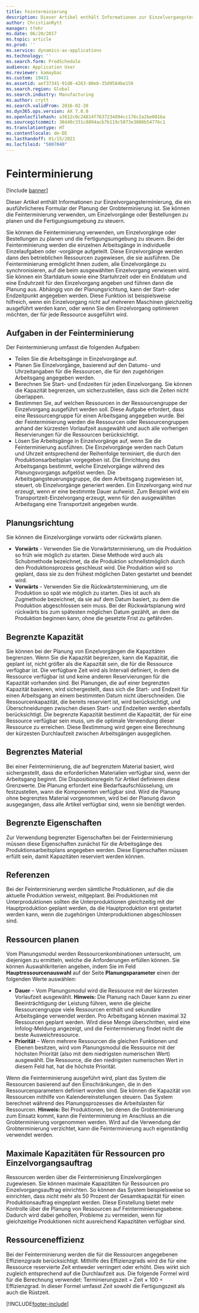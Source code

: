 ```yaml
---
title: Feinterminierung
description: Dieser Artikel enthält Informationen zur Einzelvorgangsterminierung, die ein ausführlicheres Formular der Planung der Grobterminierung ist. Sie können die Feinterminierung verwenden, um Einzelvorgänge oder Bestellungen zu planen und die Fertigungsumgebung zu steuern.
author: ChristianRytt
manager: tfehr
ms.date: 06/20/2017
ms.topic: article
ms.prod: ''
ms.service: dynamics-ax-applications
ms.technology: ''
ms.search.form: ProdSchedule
audience: Application User
ms.reviewer: kamaybac
ms.custom: 19431
ms.assetid: aef37341-91d8-4263-80eb-35d9584be156
ms.search.region: Global
ms.search.industry: Manufacturing
ms.author: crytt
ms.search.validFrom: 2016-02-28
ms.dyn365.ops.version: AX 7.0.0
ms.openlocfilehash: a3612c0c24814f7637234894cc176c2a2be001ba
ms.sourcegitcommit: 38d40c331c8894acb7b119c5073e3088b54776c1
ms.translationtype: HT
ms.contentlocale: de-DE
ms.lasthandoff: 01/15/2021
ms.locfileid: "5007040"
---
```

# <a name="job-scheduling"></a>Feinterminierung

[!include [banner](../includes/banner.md)]

Dieser Artikel enthält Informationen zur Einzelvorgangsterminierung, die ein ausführlicheres Formular der Planung der Grobterminierung ist. Sie können die Feinterminierung verwenden, um Einzelvorgänge oder Bestellungen zu planen und die Fertigungsumgebung zu steuern.

Sie können die Feinterminierung verwenden, um Einzelvorgänge oder Bestellungen zu planen und die Fertigungsumgebung zu steuern. Bei der Feinterminierung werden die einzelnen Arbeitsgänge in individuelle Einzelaufgaben oder ‑vorgänge aufgeteilt. Diese Einzelvorgänge werden dann den betrieblichen Ressourcen zugewiesen, die sie ausführen. Die Feinterminierung ermöglicht Ihnen zudem, alle Einzelvorgänge zu synchronisieren, auf die beim ausgewählten Einzelvorgang verwiesen wird. Sie können ein Startdatum sowie eine Startuhrzeit oder ein Enddatum und eine Enduhrzeit für den Einzelvorgang angeben und führen dann die Planung aus. Abhängig von der Planungsrichtung, kann der Start- oder Endzeitpunkt angegeben werden. Diese Funktion ist beispielsweise hilfreich, wenn ein Einzelvorgang nicht auf mehreren Maschinen gleichzeitig ausgeführt werden kann, oder wenn Sie den Einzelvorgang optimieren möchten, der für jede Ressource ausgeführt wird.

## <a name="tasks-in-the-job-scheduling-process"></a>Aufgaben in der Feinterminierung
Der Feinterminierung umfasst die folgenden Aufgaben:

-   Teilen Sie die Arbeitsgänge in Einzelvorgänge auf.
-   Planen Sie Einzelvorgänge, basierend auf den Datums- und Uhrzeitangaben für die Ressourcen, die für den zugehörigen Arbeitsgang angegeben werden.
-   Berechnen Sie Start- und Endzeiten für jeden Einzelvorgang. Sie können die Kapazität begrenzen, um sicherzustellen, dass sich die Zeiten nicht überlappen.
-   Bestimmen Sie, auf welchen Ressourcen in der Ressourcengruppe der Einzelvorgang ausgeführt werden soll. Diese Aufgabe erfordert, dass eine Ressourcengruppe für einen Arbeitsgang angegeben wurde. Bei der Feinterminierung werden die Ressourcen oder Ressourcengruppen anhand der kürzesten Vorlaufzeit ausgewählt und auch alle vorherigen Reservierungen für die Ressourcen berücksichtigt.
-   Lösen Sie Arbeitsgänge in Einzelvorgänge auf, wenn Sie die Feinterminierung ausführen. Die Einzelvorgänge werden nach Datum und Uhrzeit entsprechend der Reihenfolge terminiert, die durch den Produktionsarbeitsplan vorgegeben ist. Die Einrichtung des Arbeitsgangs bestimmt, welche Einzelvorgänge während des Planungsvorgangs aufgelöst werden. Die Arbeitsgangsteuerungsgruppe, die dem Arbeitsgang zugewiesen ist, steuert, ob Einzelvorgänge generiert werden. Ein Einzelvorgang wird nur erzeugt, wenn er eine bestimmte Dauer aufweist. Zum Beispiel wird ein Transportzeit-Einzelvorgang erzeugt, wenn für den ausgewählten Arbeitsgang eine Transportzeit angegeben wurde.

## <a name="scheduling-direction"></a>Planungsrichtung
Sie können die Einzelvorgänge vorwärts oder rückwärts planen.

-   **Vorwärts** - Verwenden Sie die Vorwärtsterminierung, um die Produktion so früh wie möglich zu starten. Diese Methode wird auch als Schubmethode bezeichnet, da die Produktion schnellstmöglich durch den Produktionsprozess geschleust wird. Die Produktion wird so geplant, dass sie zu den frühest möglichen Daten gestartet und beendet wird.
-   **Vorwärts** - Verwenden Sie die Rückwärtsterminierung, um die Produktion so spät wie möglich zu starten. Dies ist auch als Zugmethode bezeichnet, da sie auf dem Datum basiert, zu dem die Produktion abgeschlossen sein muss. Bei der Rückwärtsplanung wird rückwärts bis zum spätesten möglichen Datum gezählt, an dem die Produktion beginnen kann, ohne die gesetzte Frist zu gefährden.

## <a name="finite-capacity"></a>Begrenzte Kapazität
Sie können bei der Planung von Einzelvorgängen die Kapazitäten begrenzen. Wenn Sie die Kapazität begrenzen, kann die Kapazität, die geplant ist, nicht größer als die Kapazität sein, die für die Ressource verfügbar ist. Die verfügbare Zeit wird als Intervall definiert, in dem die Ressource verfügbar ist und keine anderen Reservierungen für die Kapazität vorhanden sind. Bei Planungen, die auf einer begrenzten Kapazität basieren, wird sichergestellt, dass sich die Start- und Endzeit für einen Arbeitsgang an einem bestimmten Datum nicht überschneiden. Die Ressourcenkapazität, die bereits reserviert ist, wird berücksichtigt, und Überschneidungen zwischen diesen Start- und Endzeiten werden ebenfalls berücksichtigt. Die begrenzte Kapazität bestimmt die Kapazität, der für eine Ressource verfügbar sein muss, um die optimale Verwendung dieser Ressource zu erreichen. Diese Bestimmung wird gegen eine Berechnung der kürzesten Durchlaufzeit zwischen Arbeitsgängen ausgeglichen.

## <a name="finite-materials"></a>Begrenztes Material
Bei einer Feinterminierung, die auf begrenztem Material basiert, wird sichergestellt, dass die erforderlichen Materialien verfügbar sind, wenn der Arbeitsgang beginnt. Die Dispositionsregeln für Artikel definieren diese Grenzwerte. Die Planung erfordert eine Bedarfsaufschlüsselung, um festzustellen, wann die Komponenten verfügbar sind. Wird die Planung ohne begrenztes Material vorgenommen, wird bei der Planung davon ausgegangen, dass alle Artikel verfügbar sind, wenn sie benötigt werden.

## <a name="finite-properties"></a>Begrenzte Eigenschaften
Zur Verwendung begrenzter Eigenschaften bei der Feinterminierung müssen diese Eigenschaften zunächst für die Arbeitsgänge des Produktionsarbeitsplans angegeben werden. Diese Eigenschaften müssen erfüllt sein, damit Kapazitäten reserviert werden können.

## <a name="references"></a>Referenzen
Bei der Feinterminierung werden sämtliche Produktionen, auf die die aktuelle Produktion verweist, mitgeplant. Bei Produktionen mit Unterproduktionen sollten die Unterproduktionen gleichzeitig mit der Hauptproduktion geplant werden, da die Hauptproduktion erst gestartet werden kann, wenn die zugehörigen Unterproduktionen abgeschlossen sind.

## <a name="schedule-resources"></a>Ressourcen planen
Vom Planungsmodul werden Ressourcenkombinationen untersucht, um diejenigen zu ermitteln, welche die Anforderungen erfüllen können. Sie können Auswahlkriterien angeben, indem Sie im Feld **Hauptressourcenauswahl** auf der Seite **Planungsparameter** einen der folgenden Werte auswählen:

-   **Dauer** – Vom Planungsmodul wird die Ressource mit der kürzesten Vorlaufzeit ausgewählt. **Hinweis:** Die Planung nach Dauer kann zu einer Beeinträchtigung der Leistung führen, wenn die gleiche Ressourcengruppe viele Ressourcen enthält und sekundäre Arbeitsgänge verwendet werden. Pro Arbeitsgang können maximal 32 Ressourcen geplant werden. Wird diese Menge überschritten, wird eine Infolog-Meldung angezeigt, und die Feinterminierung findet nicht die beste Ausweichressource.
-   **Priorität** – Wenn mehrere Ressourcen die gleichen Funktionen und Ebenen besitzen, wird vom Planungsmodul die Ressource mit der höchsten Priorität (also mit dem niedrigsten numerischen Wert) ausgewählt. Die Ressource, die den niedrigsten numerischen Wert in diesem Feld hat, hat die höchste Priorität.

Wenn die Feinterminierung ausgeführt wird, plant das System die Ressourcen basierend auf den Einschränkungen, die in den Ressourcenparametern definiert worden sind. Sie können die Kapazität von Ressourcen mithilfe von Kalendereinstellungen steuern. Das System berechnet während des Planungsprozesses die Arbeitslasten für Ressourcen. **Hinweis:** Bei Produktionen, bei denen die Grobterminierung zum Einsatz kommt, kann die Feinterminierung im Anschluss an die Grobterminierung vorgenommen werden. Wird auf die Verwendung der Grobterminierung verzichtet, kann die Feinterminierung auch eigenständig verwendet werden.

## <a name="maximum-capacities-for-resources-per-job-order"></a>Maximale Kapazitäten für Ressourcen pro Einzelvorgangsauftrag
Ressourcen werden über die Feinterminierung Einzelvorgängen zugewiesen. Sie können maximale Kapazitäten für Ressourcen pro Einzelvorgangsauftrag einrichten. So können das System beispielsweise so einrichten, dass nicht mehr als 50 Prozent der Gesamtkapazität für einen Produktionsauftrag eingeplant werden. Diese Einstellung bietet mehr Kontrolle über die Planung von Ressourcen auf Feinterminierungsebene. Dadurch wird dabei geholfen, Probleme zu vermeiden, wenn für gleichzeitige Produktionen nicht ausreichend Kapazitäten verfügbar sind.

## <a name="resource-efficiency"></a>Ressourceneffizienz
Bei der Feinterminierung werden die für die Ressourcen angegebenen Effizienzgrade berücksichtigt. Mithilfe des Effizienzgrads wird die für eine Ressource reservierte Zeit entweder verringert oder erhöht. Dies wirkt sich zugleich entsprechend auf die Durchlaufzeit aus. Die folgende Formel wird für die Berechnung verwendet: Terminierungszeit = Zeit × 100 ÷ Effizienzgrad. In dieser Formel umfasst *Zeit* sowohl die Fertigungszeit als auch die Rüstzeit.





[!INCLUDE[footer-include](../../includes/footer-banner.md)]